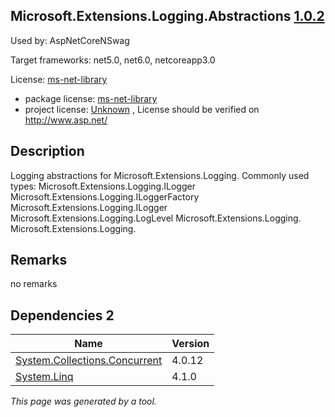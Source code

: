 Microsoft.Extensions.Logging.Abstractions [1.0.2](https://www.nuget.org/packages/Microsoft.Extensions.Logging.Abstractions/1.0.2)
--------------------

Used by: AspNetCoreNSwag

Target frameworks: net5.0, net6.0, netcoreapp3.0

License: [ms-net-library](../../../../licenses/ms-net-library) 

- package license: [ms-net-library](http://www.microsoft.com/web/webpi/eula/net_library_eula_enu.htm) 
- project license: [Unknown](http://www.asp.net/) , License should be verified on http://www.asp.net/

Description
-----------
Logging abstractions for Microsoft.Extensions.Logging.
Commonly used types:
Microsoft.Extensions.Logging.ILogger
Microsoft.Extensions.Logging.ILoggerFactory
Microsoft.Extensions.Logging.ILogger<TCategoryName>
Microsoft.Extensions.Logging.LogLevel
Microsoft.Extensions.Logging. 
Microsoft.Extensions.Logging.

Remarks
-----------
no remarks


Dependencies 2
-----------

|Name|Version|
|----------|:----|
|[System.Collections.Concurrent](../../../../packages/nuget.org/system.collections.concurrent/4.0.12)|4.0.12|
|[System.Linq](../../../../packages/nuget.org/system.linq/4.1.0)|4.1.0|

*This page was generated by a tool.*